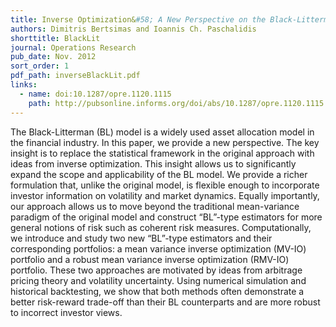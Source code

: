```yaml
---
title: Inverse Optimization&#58; A New Perspective on the Black-Litterman Model
authors: Dimitris Bertsimas and Ioannis Ch. Paschalidis
shorttitle: BlackLit
journal: Operations Research
pub_date: Nov. 2012
sort_order: 1
pdf_path: inverseBlackLit.pdf
links:
  - name: doi:10.1287/opre.1120.1115
    path: http://pubsonline.informs.org/doi/abs/10.1287/opre.1120.1115
---
```

The Black-Litterman (BL) model is a widely used asset allocation model in the financial industry. In this paper, we provide
a new perspective. The key insight is to replace the statistical framework in the original approach with ideas from inverse
optimization. This insight allows us to significantly expand the scope and applicability of the BL model. We provide a
richer formulation that, unlike the original model, is flexible enough to incorporate investor information on volatility and
market dynamics. Equally importantly, our approach allows us to move beyond the traditional mean-variance paradigm of
the original model and construct “BL”-type estimators for more general notions of risk such as coherent risk measures.
Computationally, we introduce and study two new “BL”-type estimators and their corresponding portfolios: a mean variance
inverse optimization (MV-IO) portfolio and a robust mean variance inverse optimization (RMV-IO) portfolio. These two
approaches are motivated by ideas from arbitrage pricing theory and volatility uncertainty. Using numerical simulation
and historical backtesting, we show that both methods often demonstrate a better risk-reward trade-off than their BL
counterparts and are more robust to incorrect investor views.